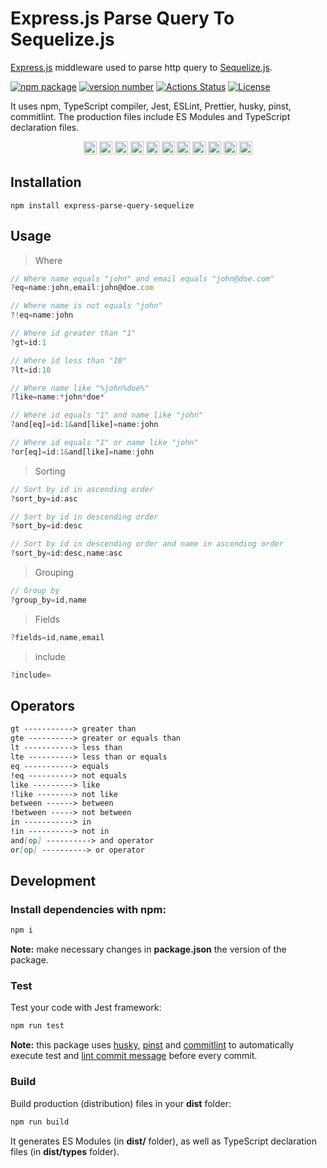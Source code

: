 # Express.js Parse Query To Sequelize.js

[Express.js](https://expressjs.com) middleware used to parse http query to [Sequelize.js](https://sequelize.org).

[![npm package](https://img.shields.io/badge/npm%20i-example--typescript--package-brightgreen)](https://www.npmjs.com/package/express-parse-query-sequelize) [![version number](https://img.shields.io/npm/v/express-parse-query-sequelize?color=green&label=version)](https://github.com/wesleysmitthe/express-parse-query-sequelize/releases) [![Actions Status](https://github.com/wesleysmitthe/express-parse-query-sequelize/workflows/Test/badge.svg)](https://github.com/wesleysmitthe/express-parse-query-sequelize/actions) [![License](https://img.shields.io/github/license/tomchen/express-parse-query-sequelize)](https://github.com/wesleysmitthe/express-parse-query-sequelize/blob/main/LICENSE)

It uses npm, TypeScript compiler, Jest, ESLint, Prettier, husky, pinst, commitlint. The production files include ES Modules and TypeScript declaration files.

<p align="center">
  <a href="https://github.com/" title="Github"><img src="https://github.com/get-icon/geticon/raw/master/icons/github-icon.svg" alt="Github" width="21px" height="21px"></a>
  <a href="https://code.visualstudio.com/" title="Visual Studio Code"><img src="https://github.com/get-icon/geticon/raw/master/icons/visual-studio-code.svg" alt="Visual Studio Code" width="21px" height="21px"></a>
  <a href="https://www.microsoft.com/windows" title="Windows"><img src="https://github.com/get-icon/geticon/raw/master/icons/microsoft-windows.svg" alt="Windows" width="21px" height="21px"></a>
  <a href="https://www.apple.com/macos/" title="Mac OS"><img src="https://github.com/get-icon/geticon/raw/master/icons/macOS.svg" alt="Mac OS" width="21px" height="21px"></a>
  <a href="https://www.linuxfoundation.org/" title="Linux"><img src="https://github.com/get-icon/geticon/raw/master/icons/linux-tux.svg" alt="Linux" width="21px" height="21px"></a>
  <a href="https://www.npmjs.com/" title="npm"><img src="https://github.com/get-icon/geticon/raw/master/icons/npm.svg" alt="npm" width="21px" height="21px"></a>
  <a href="https://www.typescriptlang.org/" title="Typescript"><img src="https://github.com/get-icon/geticon/raw/master/icons/typescript-icon.svg" alt="Typescript" width="21px" height="21px"></a>
  <a href="https://expressjs.com" title="express"><img src="https://github.com/get-icon/geticon/raw/master/icons/express.svg" alt="express" width="21px" height="21px"></a>
  <a href="https://jestjs.io/" title="Jest"><img src="https://github.com/get-icon/geticon/raw/master/icons/jest.svg" alt="Jest" width="21px" height="21px"></a>
  <a href="https://eslint.org/" title="ESLint"><img src="https://github.com/get-icon/geticon/raw/master/icons/eslint.svg" alt="ESLint" width="21px" height="21px"></a>
  <a href="https://prettier.io/" title="Prettier"><img src="https://github.com/get-icon/geticon/raw/master/icons/prettier.svg" alt="Prettier" width="21px" height="21px"></a>
</p>

## Installation

    npm install express-parse-query-sequelize

## Usage

> Where

```js
// Where name equals "john" and email equals "john@doe.com"
?eq=name:john,email:john@doe.com

// Where name is not equals "john"
?!eq=name:john

// Where id greater than "1"
?gt=id:1

// Where id less than "10"
?lt=id:10

// Where name like "%john%doe%"
?like=name:*john*doe*

// Where id equals "1" and name like "john"
?and[eq]=id:1&and[like]=name:john

// Where id equals "1" or name like "john"
?or[eq]=id:1&and[like]=name:john

```

> Sorting

```js
// Sort by id in ascending order
?sort_by=id:asc

// Sort by id in descending order
?sort_by=id:desc

// Sort by id in descending order and name in ascending order
?sort_by=id:desc,name:asc
```

> Grouping

```js
// Group by
?group_by=id,name
```

> Fields

```js
?fields=id,name,email
```

> include

```js
?include=
```

## Operators

```md
gt -----------> greater than
gte ----------> greater or equals than
lt -----------> less than
lte ----------> less than or equals
eq -----------> equals
!eq ----------> not equals
like ---------> like
!like --------> not like
between ------> between
!between -----> not between
in -----------> in
!in ----------> not in
and[op] ----------> and operator
or[op] ----------> or operator
```

## Development

### Install dependencies with npm:

```bash
npm i
```

**Note:** make necessary changes in **package.json** the version of the package.

### Test

Test your code with Jest framework:

```bash
npm run test
```

**Note:** this package uses [husky](https://typicode.github.io/husky/), [pinst](https://github.com/typicode/pinst) and [commitlint](https://commitlint.js.org/) to automatically execute test and [lint commit message](https://www.conventionalcommits.org/) before every commit.

### Build

Build production (distribution) files in your **dist** folder:

```bash
npm run build
```

It generates ES Modules (in **dist/** folder), as well as TypeScript declaration files (in **dist/types** folder).
